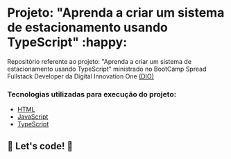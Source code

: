 # Projeto: "Aprenda a criar um sistema de estacionamento usando TypeScript" :happy: #

Repositório referente ao projeto: "Aprenda a criar um sistema de estacionamento usando TypeScript" ministrado no BootCamp  Spread Fullstack Developer da Digital Innovation One [(DIO)](https://web.dio.me/home)

### Tecnologias utilizadas para execução do projeto:

* [HTML](https://www.w3schools.com/html/)
* [JavaScript ](https://developer.mozilla.org/pt-BR/docs/Web/JavaScript)
* [TypeScript](https://www.typescriptlang.org/)

## 🚀 Let's code! 🚀


